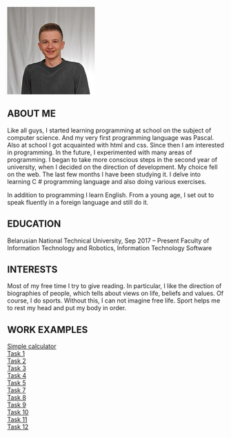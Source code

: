 ![Image](photo.jpg)

## ABOUT ME

Like all guys, I started learning programming at school on the subject of computer science. And my very first programming language was Pascal. Also at school I got acquainted with html and css. Since then I am interested in programming. In the future, I experimented with many areas of programming. I began to take more conscious steps in the second year of university, when I decided on the direction of development. My choice fell on the web.
The last few months I have been studying it. 
I delve into learning C # programming language and also doing various exercises.

In addition to programming I learn English. From a young age, I set out to speak fluently in a foreign language and still do it.

## EDUCATION

Belarusian National Technical University, Sep 2017 – Present Faculty of Information Technology and Robotics, Information Technology Software

## INTERESTS

Most of my free time I try to give reading. In particular, I like the direction of biographies of people, which tells about views on life, beliefs and values.
Of course, I do sports. Without this, I can not imagine free life. Sport helps me to rest my head and put my body in order.

## WORK EXAMPLES

[Simple calculator](https://github.com/kdanilyuk/FancyCalc)  
[Task 1](https://github.com/kdanilyuk/PadawansTask1)  
[Task 2](https://github.com/kdanilyuk/PadawansTask2)  
[Task 3](https://github.com/kdanilyuk/PadawansTask3)  
[Task 4](https://github.com/kdanilyuk/PadawansTask4)  
[Task 5](https://github.com/kdanilyuk/PadawansTask5)  
[Task 7](https://github.com/kdanilyuk/PadawansTask7)   
[Task 8](https://github.com/kdanilyuk/PadawansTask8)   
[Task 9](https://github.com/kdanilyuk/PadawansTask9)   
[Task 10](https://github.com/kdanilyuk/PadawansTask10)   
[Task 11](https://github.com/kdanilyuk/PadawansTask11)    
[Task 12](https://github.com/kdanilyuk/PadawansTask12)   

